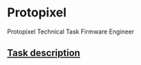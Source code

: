 # Protopixel
Protopixel Technical Task Firmware Engineer

## [Task description](https://protopixel.notion.site/Technical-Task-Firmware-Engineer-41d9b9e8c44248c7967ae2ce0ed0c2be)
